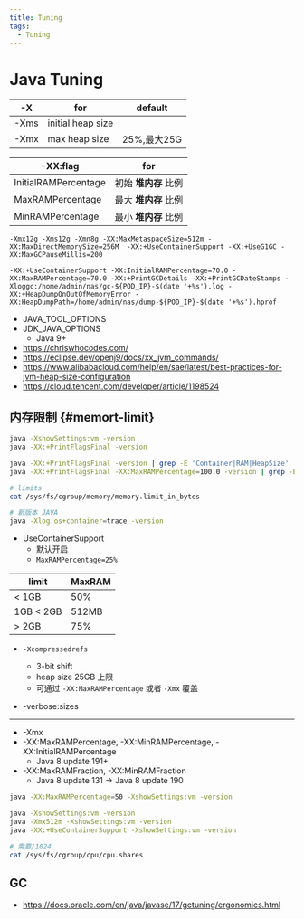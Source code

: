 ```yaml
---
title: Tuning
tags:
  - Tuning
---
```


# Java Tuning

| -X   | for               | default |
| ---- | ----------------- | ------- |
| -Xms | initial heap size |
| -Xmx | max heap size     | 25%,最大25G     |

| -XX:flag             | for                  |
| -------------------- | -------------------- |
| InitialRAMPercentage | 初始 **堆内存** 比例 |
| MaxRAMPercentage     | 最大 **堆内存** 比例 |
| MinRAMPercentage     | 最小 **堆内存** 比例 |

```
-Xmx12g -Xms12g -Xmn8g -XX:MaxMetaspaceSize=512m -XX:MaxDirectMemorySize=256M  -XX:+UseContainerSupport -XX:+UseG1GC -XX:MaxGCPauseMillis=200
```

```
-XX:+UseContainerSupport -XX:InitialRAMPercentage=70.0 -XX:MaxRAMPercentage=70.0 -XX:+PrintGCDetails -XX:+PrintGCDateStamps -Xloggc:/home/admin/nas/gc-${POD_IP}-$(date '+%s').log -XX:+HeapDumpOnOutOfMemoryError -XX:HeapDumpPath=/home/admin/nas/dump-${POD_IP}-$(date '+%s').hprof
```

- JAVA_TOOL_OPTIONS
- JDK_JAVA_OPTIONS
  - Java 9+
- https://chriswhocodes.com/
- https://eclipse.dev/openj9/docs/xx_jvm_commands/
- https://www.alibabacloud.com/help/en/sae/latest/best-practices-for-jvm-heap-size-configuration
- https://cloud.tencent.com/developer/article/1198524

## 内存限制 {#memort-limit}

```bash
java -XshowSettings:vm -version
java -XX:+PrintFlagsFinal -version

java -XX:+PrintFlagsFinal -version | grep -E 'Container|RAM|HeapSize'
java -XX:+PrintFlagsFinal -XX:MaxRAMPercentage=100.0 -version | grep -E 'Container|RAM'

# limits
cat /sys/fs/cgroup/memory/memory.limit_in_bytes

# 新版本 JAVA
java -Xlog:os+container=trace -version
```

- UseContainerSupport
  - 默认开启
  - `MaxRAMPercentage=25%`

| limit     | MaxRAM |
| --------- | ------ |
| < 1GB     | 50%    |
| 1GB < 2GB | 512MB  |
| > 2GB     | 75%    |

- `-Xcompressedrefs`
  - 3-bit shift
  - heap size 25GB 上限
  - 可通过 `-XX:MaxRAMPercentage` 或者 `-Xmx` 覆盖

- -verbose:sizes

---

- -Xmx
- -XX:MaxRAMPercentage, -XX:MinRAMPercentage, -XX:InitialRAMPercentage
  - Java 8 update 191+
- -XX:MaxRAMFraction, -XX:MinRAMFraction
  - Java 8 update 131 -> Java 8 update 190

```bash
java -XX:MaxRAMPercentage=50 -XshowSettings:vm -version

java -XshowSettings:vm -version
java -Xmx512m -XshowSettings:vm -version
java -XX:+UseContainerSupport -XshowSettings:vm -version
```

```bash
# 需要/1024
cat /sys/fs/cgroup/cpu/cpu.shares
```

## GC

- https://docs.oracle.com/en/java/javase/17/gctuning/ergonomics.html
